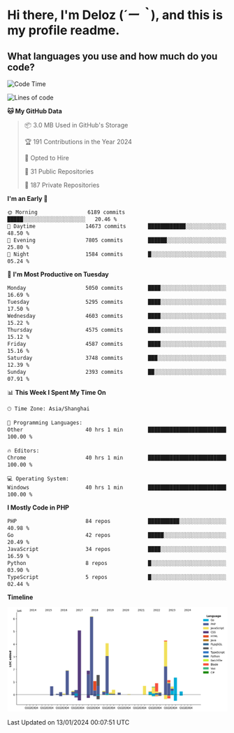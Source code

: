 # **Hi there, I'm Deloz (*´ー｀*), and this is my profile readme.**

## **What languages you use and how much do you code?**

<!--START_SECTION:waka-->
![Code Time](http://img.shields.io/badge/Code%20Time-3%2C167%20hrs%2036%20mins-blue)

![Lines of code](https://img.shields.io/badge/From%20Hello%20World%20I%27ve%20Written-34.8%20million%20lines%20of%20code-blue)

**🐱 My GitHub Data** 

> 📦 3.0 MB Used in GitHub's Storage 
 > 
> 🏆 191 Contributions in the Year 2024
 > 
> 💼 Opted to Hire
 > 
> 📜 31 Public Repositories 
 > 
> 🔑 187 Private Repositories 
 > 
**I'm an Early 🐤** 

```text
🌞 Morning                6189 commits        █████░░░░░░░░░░░░░░░░░░░░   20.46 % 
🌆 Daytime                14673 commits       ████████████░░░░░░░░░░░░░   48.50 % 
🌃 Evening                7805 commits        ██████░░░░░░░░░░░░░░░░░░░   25.80 % 
🌙 Night                  1584 commits        █░░░░░░░░░░░░░░░░░░░░░░░░   05.24 % 
```
📅 **I'm Most Productive on Tuesday** 

```text
Monday                   5050 commits        ████░░░░░░░░░░░░░░░░░░░░░   16.69 % 
Tuesday                  5295 commits        ████░░░░░░░░░░░░░░░░░░░░░   17.50 % 
Wednesday                4603 commits        ████░░░░░░░░░░░░░░░░░░░░░   15.22 % 
Thursday                 4575 commits        ████░░░░░░░░░░░░░░░░░░░░░   15.12 % 
Friday                   4587 commits        ████░░░░░░░░░░░░░░░░░░░░░   15.16 % 
Saturday                 3748 commits        ███░░░░░░░░░░░░░░░░░░░░░░   12.39 % 
Sunday                   2393 commits        ██░░░░░░░░░░░░░░░░░░░░░░░   07.91 % 
```


📊 **This Week I Spent My Time On** 

```text
🕑︎ Time Zone: Asia/Shanghai

💬 Programming Languages: 
Other                    40 hrs 1 min        █████████████████████████   100.00 % 

🔥 Editors: 
Chrome                   40 hrs 1 min        █████████████████████████   100.00 % 

💻 Operating System: 
Windows                  40 hrs 1 min        █████████████████████████   100.00 % 
```

**I Mostly Code in PHP** 

```text
PHP                      84 repos            ██████████░░░░░░░░░░░░░░░   40.98 % 
Go                       42 repos            █████░░░░░░░░░░░░░░░░░░░░   20.49 % 
JavaScript               34 repos            ████░░░░░░░░░░░░░░░░░░░░░   16.59 % 
Python                   8 repos             █░░░░░░░░░░░░░░░░░░░░░░░░   03.90 % 
TypeScript               5 repos             █░░░░░░░░░░░░░░░░░░░░░░░░   02.44 % 
```



**Timeline**

![Lines of Code chart](https://raw.githubusercontent.com/deloz/deloz/main/assets/bar_graph.png)


 Last Updated on 13/01/2024 00:07:51 UTC
<!--END_SECTION:waka-->
